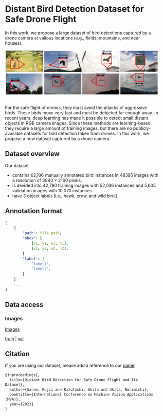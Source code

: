 # Distant Bird Detection Dataset for Safe Drone Flight

In this work, we propose a large dataset of bird detections captured by a drone camera at valious locations (e.g., fields, mountains, and near houses).

<img src='images/samples.png'/>

## 

For the safe flight of drones, they must avoid the attacks of aggressive birds. These birds move very fast and must be detected far enough away. In recent years, deep learning has made it possible to detect small distant objects in RGB camera images. Since these methods are learning-based, they require a large amount 
of training images, but there are no publicly-available datasets for bird detection taken from drones. In this work, we propose a new dataset captured by a drone camera. 

## Dataset overview
Our dataset 
* contains 62,106 manually annotated bird instances in 48395 images with a resolution of 3840 × 2160 pixels.
* is devided into 42,790 training images with 52,036 instances and 5,605 validation images with 10,070 instances.
* have 3 object labels (i.e., hawk, crow, and wild bird.)

## Annotation format



```yaml
[
    {
        'path': file_path,
        'bbox': [
            [x1, y1, w1, h1],
            [x2, y2, w2, h2],
        ]
        'label': [
            'label1',
            'label2',
        ]
    }
    ...
]
```

## Data access

### Images
[Images](https://drive.google.com/file/d/10_gyG5GQLNRX89SUuSG1xy8MSUlbNwzv/view?usp=sharing)

[train]() | [val]()

## Citation
If you are using our dataset, please add a reference to our [paper](http://www.mva-org.jp/Proceedings/2021/papers/O1-1-3.pdf?fbclid=IwAR2CwkCVoLEDIfAUxhSzPnA44QYXR5MkJzevGsACb7zFX9hI216z1TinCME).

```
@inproceedings{,
  title={Distant Bird Detection for Safe Drone Flight and Its Dataset},
  author={Sanae, Fujii and Kazutoshi, Akita and Ukita, Norimichi},
  booktitle={International Conference on Machine Vision Applications (MVA)},
  year={2021}
}
```
